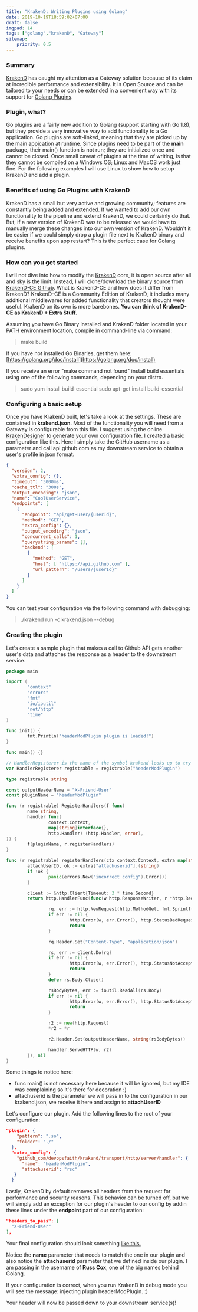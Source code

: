 ```yaml
---
title: "KrakenD: Writing Plugins using Golang"
date: 2019-10-19T18:59:02+07:00
draft: false
imgpad: 14
tags: ["golang","krakenD", "Gateway"]
sitemap: 
    priority: 0.5
---
```


### Summary
[KrakenD](https://www.krakend.io) has caught my attention as a Gateway solution because of its claim at incredible performance and extensibility. It is Open Source and can be tailored to your needs or can be extended in a convenient way with its support for [Golang Plugins](https://golang.org/pkg/plugin/). 

### Plugin, what?
Go plugins are a fairly new addition to Golang (support starting with Go 1.8), but they provide a very innovative way to add functionality to a Go application. Go plugins are soft-linked, meaning that they are picked up by the main appication at runtime. Since plugins need to be part of the **main** package, their main() function is not run; they are initialized once and cannot be closed. Once small caveat of plugins at the time of writing, is that they cannot be compiled on a Windows OS; Linux and MacOS work just fine. For the following examples I will use Linux to show how to setup KrakenD and add a plugin. 

### Benefits of using Go Plugins with KrakenD
KrakenD has a small but very active and growing community; features are constantly being added and extended. If we wanted to add our own functionality to the pipeline and extend KrakenD, we could certainly do that. But, if a new version of KrakenD was to be released we would have to manually merge these changes into our own version of KrakenD. Wouldn't it be easier if we could simply drop a plugin file next to KrakenD binary and receive benefits upon app restart? This is the perfect case for Golang plugins. 

### How can you get started
I will not dive into how to modify the [KrakenD](https://www.krakend.io) core, it is open source after all and sky is the limit. Instead, I will clone/download the binary source from [KrakenD-CE Github](https://github.com/devopsfaith/krakend-ce). What is KrakenD-CE and how does it differ from KrakenD? KrakenD-CE is a Community Edition of KrakenD, it includes many additional middlewares for added functionality that creators thought were useful. KrakenD on its own is more barebones. **You can think of KrakenD-CE as KrakenD + Extra Stuff.** 

Assuming you have Go Binary installed and KrakenD folder located in your PATH environment location, compile in command-line via command:

> make build

If you have not installed Go Binaries, get them here: [https://golang.org/doc/install](https://golang.org/doc/install)

If you receive an error "make command not found" install build essentials using one of the following commands, depending on your distro.

> sudo yum install build-essential
> sudo apt-get install build-essential

### Configuring a basic setup
Once you have KrakenD built, let's take a look at the settings. These are contained in **krakend.json**. Most of the functionality you will need from a Gateway is configurable from this file. I suggest using the online [KrakenDesigner](https://www.krakend.io/docs/configuration/overview/) to generate your own configuration file. I created a basic configuration like this. Here I simply take the GitHub username as a parameter and call api.github.com as my downstream service to obtain a user's profile in json format. 

```json
{
  "version": 2,
  "extra_config": {},
  "timeout": "3000ms",
  "cache_ttl": "300s",
  "output_encoding": "json",
  "name": "CoolUserService",
  "endpoints": [
    {
      "endpoint": "api/get-user/{userId}",
      "method": "GET",
      "extra_config": {},
      "output_encoding": "json",
      "concurrent_calls": 1,
      "querystring_params": [],
      "backend": [
        {
          "method": "GET",
          "host": [ "https://api.github.com" ],
          "url_pattern": "/users/{userId}"
        }
      ]
    }
  ]
}
```

You can test your configuration via the following command with debugging:

> ./krakend run -c krakend.json --debug

### Creating the plugin

Let's create a sample plugin that makes a call to Github API gets another user's data and attaches the response as a header to the downstream service. 

```go
package main

import (
        "context"
        "errors"
        "fmt"
        "io/ioutil"
        "net/http"
        "time"
)

func init() {
        fmt.Println("headerModPlugin plugin is loaded!")
}

func main() {}

// HandlerRegisterer is the name of the symbol krakend looks up to try and register plugins
var HandlerRegisterer registrable = registrable("headerModPlugin")

type registrable string

const outputHeaderName = "X-Friend-User"
const pluginName = "headerModPlugin"

func (r registrable) RegisterHandlers(f func(
        name string,
        handler func(
                context.Context,
                map[string]interface{},
                http.Handler) (http.Handler, error),
)) {
        f(pluginName, r.registerHandlers)
}

func (r registrable) registerHandlers(ctx context.Context, extra map[string]interface{}, handler http.Handler) (http.Handler, error) {
        attachUserID, ok := extra["attachuserid"].(string)
        if !ok {
                panic(errors.New("incorrect config").Error())
        }

        client := &http.Client{Timeout: 3 * time.Second}
        return http.HandlerFunc(func(w http.ResponseWriter, r *http.Request) {

                rq, err := http.NewRequest(http.MethodGet, fmt.Sprintf("https://api.github.com/users/%v", attachUserID), nil)
                if err != nil {
                        http.Error(w, err.Error(), http.StatusBadRequest)
                        return
                }

                rq.Header.Set("Content-Type", "application/json")

                rs, err := client.Do(rq)
                if err != nil {
                        http.Error(w, err.Error(), http.StatusNotAcceptable)
                        return
                }
                defer rs.Body.Close()

                rsBodyBytes, err := ioutil.ReadAll(rs.Body)
                if err != nil {
                        http.Error(w, err.Error(), http.StatusNotAcceptable)
                        return
                }

                r2 := new(http.Request)
                *r2 = *r

                r2.Header.Set(outputHeaderName, string(rsBodyBytes))

                handler.ServeHTTP(w, r2)
        }), nil
}
```

Some things to notice here:

- func main() is not necessary here because it will be ignored, but my IDE was complaining so it's there for decoration :)
- attachuserid is the parameter we will pass in to the configuration in our krakend.json, we receive it here and assign to **attachUserID**

Let's configure our plugin. Add the following lines to the root of your configuration: 

```json
"plugin": {
    "pattern": ".so",
    "folder": "./"
  },
  "extra_config": {
    "github_com/devopsfaith/krakend/transport/http/server/handler": {
      "name": "headerModPlugin",
      "attachuserid": "rsc"
   }
  }
```

Lastly, KrakenD by default removes all headers from the request for performance and security reasons. This behavior can be turned off, but we will simply add an exception for our plugin's header to our config by addin these lines under the **endpoint** part of our configuration:

```json
"headers_to_pass": [
  "X-Friend-User"
],
```

Your final configuration should look something [like this.](https://gist.githubusercontent.com/inemtsev/cc0ca70682d198abf00c0b1a8f246d57/raw/cbe53ee769c7a70fb135efb93ddfebe93dbd3eea/krakend_with_plugin.json)

Notice the **name** parameter that needs to match the one in our plugin and also notice the **attachuserid** parameter that we defined inside our plugin. I am passing in the username of **Russ Cox**, one of the big names behind Golang. 

If your configuration is correct, when you run KrakenD in debug mode you will see the message: injecting plugin headerModPlugin. :)

Your header will now be passed down to your downstream service(s)!